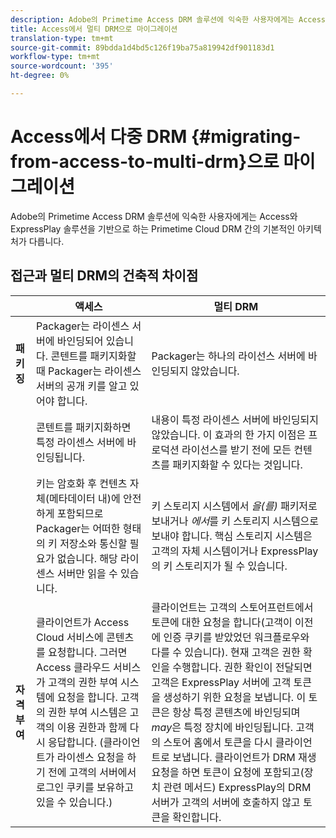 ```yaml
---
description: Adobe의 Primetime Access DRM 솔루션에 익숙한 사용자에게는 Access와 ExpressPlay 솔루션을 기반으로 하는 Primetime Cloud DRM 간의 기본적인 아키텍처가 다릅니다.
title: Access에서 멀티 DRM으로 마이그레이션
translation-type: tm+mt
source-git-commit: 89bdda1d4bd5c126f19ba75a819942df901183d1
workflow-type: tm+mt
source-wordcount: '395'
ht-degree: 0%

---
```



# Access에서 다중 DRM {#migrating-from-access-to-multi-drm}으로 마이그레이션

Adobe의 Primetime Access DRM 솔루션에 익숙한 사용자에게는 Access와 ExpressPlay 솔루션을 기반으로 하는 Primetime Cloud DRM 간의 기본적인 아키텍처가 다릅니다.

## 접근과 멀티 DRM의 건축적 차이점

|  | 액세스 | 멀티 DRM |
|---|---|---|
| **패키징** | Packager는 라이센스 서버에 바인딩되어 있습니다. 콘텐트를 패키지화할 때 Packager는 라이센스 서버의 공개 키를 알고 있어야 합니다. | Packager는 하나의 라이선스 서버에 바인딩되지 않았습니다. |
|  | 콘텐트를 패키지화하면 특정 라이센스 서버에 바인딩됩니다. | 내용이 특정 라이센스 서버에 바인딩되지 않았습니다. 이 효과의 한 가지 이점은 프로덕션 라이선스를 받기 전에 모든 컨텐츠를 패키지화할 수 있다는 것입니다. |
|  | 키는 암호화 후 컨텐츠 자체(메타데이터 내)에 안전하게 포함되므로 Packager는 어떠한 형태의 키 저장소와 통신할 필요가 없습니다. 해당 라이센스 서버만 읽을 수 있습니다. | 키 스토리지 시스템에서 *을(를)* 패키저로 보내거나 *에서*&#x200B;를 키 스토리지 시스템으로 보내야 합니다. 핵심 스토리지 시스템은 고객의 자체 시스템이거나 ExpressPlay의 키 스토리지가 될 수 있습니다. |
| **자격 부여** | 클라이언트가 Access Cloud 서비스에 콘텐츠를 요청합니다. 그러면 Access 클라우드 서비스가 고객의 권한 부여 시스템에 요청을 합니다. 고객의 권한 부여 시스템은 고객의 이용 권한과 함께 다시 응답합니다. (클라이언트가 라이센스 요청을 하기 전에 고객의 서버에서 로그인 쿠키를 보유하고 있을 수 있습니다.) | 클라이언트는 고객의 스토어프런트에서 토큰에 대한 요청을 합니다(고객이 이전에 인증 쿠키를 받았었던 워크플로우와 다를 수 있습니다). 현재 고객은 권한 확인을 수행합니다. 권한 확인이 전달되면 고객은 ExpressPlay 서버에 고객 토큰을 생성하기 위한 요청을 보냅니다. 이 토큰은 항상 특정 콘텐츠에 바인딩되며 *may*&#x200B;은 특정 장치에 바인딩됩니다. 고객의 스토어 홈에서 토큰을 다시 클라이언트로 보냅니다. 클라이언트가 DRM 재생 요청을 하면 토큰이 요청에 포함되고(장치 관련 메서드) ExpressPlay의 DRM 서버가 고객의 서버에 호출하지 않고 토큰을 확인합니다. |